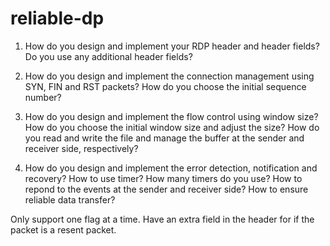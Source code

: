 # reliable-dp


1. How do you design and implement your RDP header and header fields?
   Do you use any additional header fields?

2. How do you design and implement the connection management using SYN, 
   FIN and RST packets?
   How do you choose the initial sequence number?
   
3. How do you design and implement the flow control using window size?
   How do you choose the initial window size and adjust the size?
   How do you read and write the file and manage the buffer at the 
   sender and receiver side, respectively?
   
4. How do you design and implement the error detection, notification 
   and recovery?
   How to use timer? How many timers do you use?
   How to repond to the events at the sender and receiver side?
   How to ensure reliable data transfer?
   
   
   
Only support one flag at a time.
Have an extra field in the header for if the packet is a resent packet.